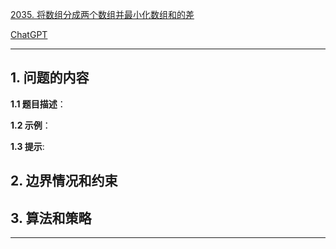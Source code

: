 [2035. 将数组分成两个数组并最小化数组和的差](https://leetcode.cn/problems/partition-array-into-two-arrays-to-minimize-sum-difference)

[ChatGPT](chat.openai.com)

---

## 1. 问题的内容
**1.1 题目描述**：

**1.2 示例**：

**1.3 提示**:

## 2. 边界情况和约束


## 3. 算法和策略

---

